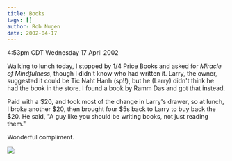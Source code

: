 ```yaml
---
title: Books
tags: []
author: Rob Nugen
date: 2002-04-17
---
```


<title></title>
<p class=date>4:53pm CDT Wednesday 17 April 2002</p>

<p>Walking to lunch today, I stopped by 1/4 Price Books and asked for
<em>Miracle of Mindfulness</em>, though I didn't know who had written
it.  Larry, the owner, suggested it could be Tic Naht Hanh (sp!!), but
he (Larry) didn't think he had the book in the store.  I found a book
by Ramm Das and got that instead.</p>

<p>Paid with a $20, and took most of the change in Larry's drawer, so
at lunch, I broke another $20, then brought four $5s back to Larry to
buy back the $20.  He said, "A guy like you should be writing books,
not just reading them."</p>

<p>Wonderful compliment.</p>

<p><img src='/images/rob/wL-ROB.gif'/></p>

